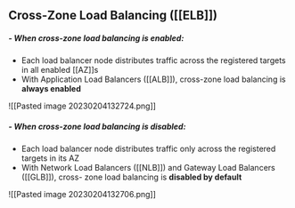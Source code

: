 ## Cross-Zone Load Balancing ([[ELB]])

##### - When cross-zone load balancing is enabled:
*   Each load balancer node distributes traffic across the registered targets in all enabled [[AZ]]s
*   With Application Load Balancers ([[ALB]]), cross-zone load balancing is **always enabled**

![[Pasted image 20230204132724.png]]

##### - When cross-zone load balancing is disabled:
-   Each load balancer node distributes traffic only across the registered targets in its AZ
-   With Network Load Balancers ([[NLB]]) and Gateway Load Balancers ([[GLB]]), cross- zone load balancing is **disabled by default**

![[Pasted image 20230204132706.png]]